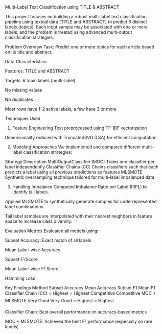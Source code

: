 Multi-Label Text Classification using TITLE & ABSTRACT

This project focuses on building a robust multi-label text classification pipeline using textual data (TITLE and ABSTRACT) to predict 6 distinct labels (topics). Each input sample may be associated with one or more labels, and the problem is treated using advanced multi-output classification strategies.

Problem Overview
Task: Predict one or more topics for each article based on its title and abstract.

Data Characteristics:

Features: TITLE and ABSTRACT

Targets: 6 topic labels (multi-label)

No missing values

No duplicates

Most rows have 1–2 active labels, a few have 3 or more

Techniques Used
1. Feature Engineering
Text preprocessed using TF-IDF vectorization

Dimensionality reduced with TruncatedSVD (LSA) for efficient computation

2. Modeling Approaches
We implemented and compared different multi-label classification strategies:

Strategy	Description
MultiOutputClassifier (MOC)	Trains one classifier per label independently
Classifier Chains (CC)	Chains classifiers such that each predicts a label using all previous predictions as features
MLSMOTE	Synthetic oversampling technique tailored for multi-label imbalanced data


3. Handling Imbalance
Computed Imbalance Ratio per Label (IRPL) to identify tail labels.

Applied MLSMOTE to synthetically generate samples for underrepresented label combinations.

Tail label samples are interpolated with their nearest neighbors in feature space to increase class diversity.

Evaluation Metrics
Evaluated all models using:

Subset Accuracy: Exact match of all labels

Mean Label-wise Accuracy

Subset F1 Score

Mean Label-wise F1 Score

Hamming Loss

Key Findings
Method	Subset Accuracy	Mean Accuracy	Subset F1	Mean F1
Classifier Chain (CC)	⭐ Highest	⭐ Highest	Competitive	Competitive
MOC + MLSMOTE	Very Good	Very Good	⭐ Highest	⭐ Highest

Classifier Chain: Best overall performance on accuracy-based metrics

MOC + MLSMOTE: Achieved the best F1 performance (especially on rare labels)
